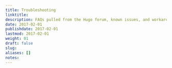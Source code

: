 ```yaml
---
title: Troubleshooting
linktitle:
description: FAQs pulled from the Hugo forum, known issues, and workarounds.
date: 2017-02-01
publishdate: 2017-02-01
lastmod: 2017-02-01
weight: 01
draft: false
slug:
aliases: []
notes:
---
```


